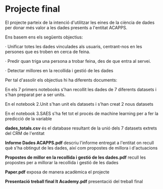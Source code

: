 # Projecte final

El projecte parteix de la intenció d'utilitzar les eines de la ciència de dades per donar més valor a les dades presents a l'entitat ACAPPS.

Ens basem ens els següents objectius:

·	Unificar totes les dades vinculades als usuaris, centrant-nos en les persones que es troben en cerca de feina.

·	Predir quan triga una persona a trobar feina, des de que entra al servei. 

·	Detectar millores en la recollida i gestió de les dades

Per tal d'assolir els objectius hi ha diferents documents:

En els 7 primers notebooks s'han recollit les dades de 7 diferents datasets i s'han preparat per a ser units.

En el notebook 2.Unit s'han unit els datasets i s'han creat 2 nous datasets

En el notebook 3.SAES s'ha fet tot el procés de machine learning per a fer la predicció de la variable

**dades_totals.csv** és el database resultant de la unió dels 7 datasets extrets del CRM de l'entitat

**Informe Dades ACAPPS.pdf** descriu l'informe entregat a l'entitat on recull què s'ha obtingut de les dades, així com propostes de millora i d'actuacions

**Propostes de millor en la recollida i gestió de les dades.pdf** recull les propostes per a millorar la recollida i gestió de les dades

**Paper.pdf** exposa de manera acadèmica el projecte

**Presentació treball final It Academy.pdf** presentació del treball final
